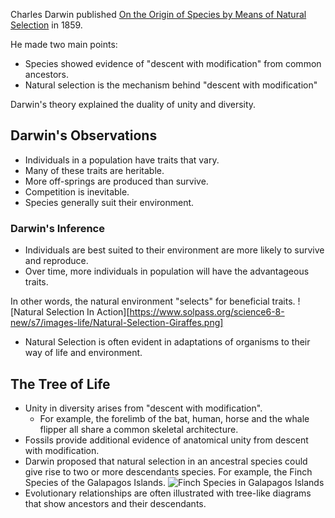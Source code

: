 Charles Darwin published [On the Origin of Species by Means of Natural Selection](https://en.wikipedia.org/wiki/On_the_Origin_of_Species) in 1859.

He made two main points:
- Species showed evidence of "descent with modification" from common ancestors.
- Natural selection is the mechanism behind "descent with modification"

Darwin's theory explained the duality of unity and diversity.

## Darwin's Observations

- Individuals in a population have traits that vary.
- Many of these traits are heritable.
- More off-springs are produced than survive.
- Competition is inevitable.
- Species generally suit their environment.

### Darwin's Inference
- Individuals are best suited to their environment are more likely to survive and reproduce.
- Over time, more individuals in population will have the advantageous traits.

In other words, the natural environment "selects" for beneficial traits.
![Natural Selection In Action][https://www.solpass.org/science6-8-new/s7/images-life/Natural-Selection-Giraffes.png]

- Natural Selection is often evident in adaptations of organisms to their way of life and environment.

## The Tree of Life
- Unity in diversity arises from "descent with modification".
	- For example, the forelimb of the bat, human, horse and the whale flipper all share a common skeletal architecture.
- Fossils provide additional evidence of anatomical unity from descent with modification.
- Darwin proposed that natural selection in an ancestral species could give rise to two or more descendants species. For example, the Finch Species of the Galapagos Islands. 
	![Finch Species in Galapagos Islands](https://cruise-tour.com/wp-content/uploads/2018/05/Finches2.jpg)
- Evolutionary relationships are often illustrated with tree-like diagrams that show ancestors and their descendants.